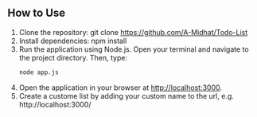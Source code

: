 ## How to Use

1. Clone the repository: git clone https://github.com/A-Midhat/Todo-List
2. Install dependencies: npm install
3. Run the application using Node.js. Open your terminal and navigate to the project directory. Then, type:
   ```bash
   node app.js
4. Open the application in your browser at [http://localhost:3000](http://localhost:3000).
5. Create a custome list by adding your custom name to the url, e.g. http://localhost:3000/<customName>
